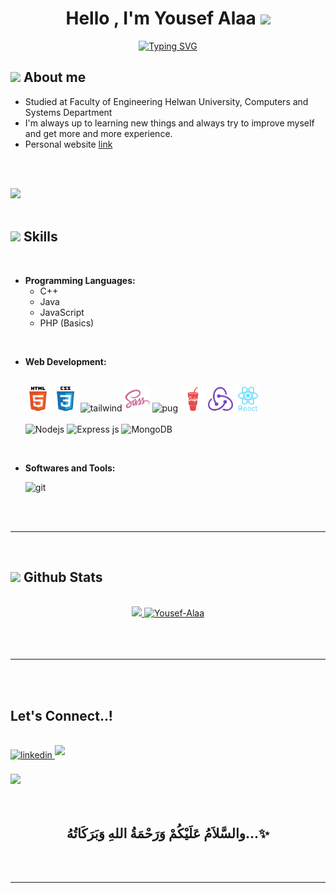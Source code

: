 
<h1 align="center"><b>Hello , I'm Yousef Alaa </b><img src="https://media.giphy.com/media/hvRJCLFzcasrR4ia7z/giphy.gif" width="35"></h1>

<p align="center">
<a href="https://git.io/typing-svg"><img src="https://readme-typing-svg.herokuapp.com?font=Fira+Code&pause=1000&width=435&lines=Computer+Engineer;And+a+MERN+Stack+Developer." alt="Typing SVG" /></a>
</p>


	
## <picture><img src = "https://icons.veryicon.com/png/o/weather/yochie-icons/me-8.png" width = 22px></picture> **About me**


- Studied at Faculty of Engineering Helwan University, Computers and Systems Department
- I'm always up to learning new things and always try to improve myself and get more and more experience.
- Personal website [link](https://yousef-alaa.netlify.app)


<br><br>

<img src="https://user-images.githubusercontent.com/73097560/115834477-dbab4500-a447-11eb-908a-139a6edaec5c.gif"><br><br>

## <img src="https://media2.giphy.com/media/QssGEmpkyEOhBCb7e1/giphy.gif?cid=ecf05e47a0n3gi1bfqntqmob8g9aid1oyj2wr3ds3mg700bl&rid=giphy.gif" width ="25"><b> Skills</b>
<br>

<p align="center">
    
- **Programming Languages:**
    <ul>
        <li>C++</li>
        <li>Java</li>
        <li>JavaScript</li>
        <li>PHP (Basics)</li>
    </ul>

<br />

- **Web Development:**

    <p align="left">
        <br />
        <img src="https://raw.githubusercontent.com/devicons/devicon/master/icons/html5/html5-original-wordmark.svg" alt="html5" width="40" height="40" />
        <img src="https://raw.githubusercontent.com/devicons/devicon/master/icons/css3/css3-original-wordmark.svg" alt="css3" width="40" height="40" />
        <img src="https://adware-technologies.s3.amazonaws.com/uploads/technology/thumbnail/31/tailwind.png" alt="tailwind" width="40" height="40" />
        <img src="https://raw.githubusercontent.com/devicons/devicon/master/icons/sass/sass-original.svg" alt="sass" width="40" height="40" />
        <img src="https://cdn.worldvectorlogo.com/logos/pug.svg" alt="pug" width="40" height="40" />
        <img src="https://raw.githubusercontent.com/devicons/devicon/master/icons/gulp/gulp-plain.svg" alt="gulp" width="40" height="40" />
        <img src="https://raw.githubusercontent.com/devicons/devicon/master/icons/redux/redux-original.svg" alt="redux" width="40" height="40" />
        <img src="https://raw.githubusercontent.com/devicons/devicon/master/icons/react/react-original-wordmark.svg" alt="react" width="40" height="40" />
        <br />
        <br />
        <img src="https://static-00.iconduck.com/assets.00/node-js-icon-1817x2048-g8tzf91e.png" alt="Nodejs" width="35" height="40" />
        <img src="https://d2eip9sf3oo6c2.cloudfront.net/tags/images/000/000/359/thumb/expressjslogo.png" alt="Express js" width="40" height="40" />
        <img src="https://www.svgrepo.com/show/331488/mongodb.svg" alt="MongoDB" width="40" height="40" />


    </p>

<br>

- **Softwares and Tools:**

    <img src="https://www.vectorlogo.zone/logos/git-scm/git-scm-icon.svg" alt="git" width="40" height="40" />

</p>

<br>
<br>

-----

<br>


## <img src="https://media.giphy.com/media/iY8CRBdQXODJSCERIr/giphy.gif" width="35"><b> Github Stats </b>
<br>

<div align="center">

<a href="https://github.com/Yousef-Alaa/">
  <img src="https://github-readme-stats.vercel.app/api?username=Yousef-Alaa&include_all_commits=true&count_private=true&show_icons=true&line_height=20&title_color=7A7ADB&icon_color=2234AE&text_color=D3D3D3&bg_color=0,000000,130F40" width="450"/>
  <img src="https://github-readme-stats.vercel.app/api/top-langs?username=Yousef-Alaa&show_icons=true&locale=en&layout=compact&line_height=20&title_color=7A7ADB&icon_color=2234AE&text_color=D3D3D3&bg_color=0,000000,130F40" width="375"  alt="Yousef-Alaa"/>

</a>
</div>

<br>
<br>
<br>

-----

<br>
<br>

## <b> Let's Connect..!</b>
<br>
<div align='left'>


<a href="https://www.linkedin.com/in/yousef-alaa-4b54021b2" target="_blank">
<img src="https://img.shields.io/badge/linkedin: yousef alaa-%2300acee.svg?color=405DE6&style=for-the-badge&logo=linkedin&logoColor=white" alt=linkedin style="margin-bottom: 5px;"/>
</a>

<a href="mailto:yousefalaa11223344@gmail.com" target="_blank">
<img src="https://img.shields.io/badge/gmail:  yousef alaa-%23EA4335.svg?style=for-the-badge&logo=gmail&logoColor=white" t=mail style="margin-bottom: 5px;" />
</a>

</div>

<br>
<img src="https://user-images.githubusercontent.com/73097560/115834477-dbab4500-a447-11eb-908a-139a6edaec5c.gif">
<br>
<br>
<br>

<div align='center'>

## <b>والسَّلاَمُ عَلَيْكُمْ وَرَحْمَةُ اللهِ وَبَرَكَاتُهُ...✨</b>

</div>
<br>
<br>

---
